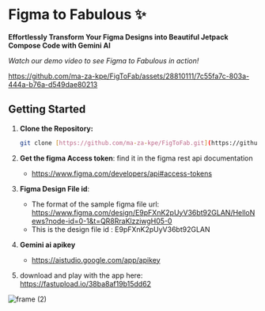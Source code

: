 # Figma to Fabulous ✨

**Effortlessly Transform Your Figma Designs into Beautiful Jetpack Compose Code with Gemini AI**

*Watch our demo video to see Figma to Fabulous in action!*

https://github.com/ma-za-kpe/FigToFab/assets/28810111/7c55fa7c-803a-444a-b76a-d549dae80213

## Getting Started

1. **Clone the Repository:**
   ```bash
   git clone [https://github.com/ma-za-kpe/FigToFab.git](https://github.com/ma-za-kpe/FigToFab.git)
   
2. **Get the figma Access token**: find it in the figma rest api documentation
    - https://www.figma.com/developers/api#access-tokens
3. **Figma Design File id**: 
    - The format of the sample figma file url: https://www.figma.com/design/E9pFXnK2pUyV36bt92GLAN/HelloNews?node-id=0-1&t=QR8RraKlzziwgH05-0
    - This is the design file id : E9pFXnK2pUyV36bt92GLAN

4. **Gemini ai apikey**
    - https://aistudio.google.com/app/apikey
  
5. download and play with the app here: https://fastupload.io/38ba8af19b15dd62
   
![frame (2)](https://github.com/ma-za-kpe/FigToFab/assets/28810111/b5733e66-1f74-421e-83da-8435cca0a40e)
